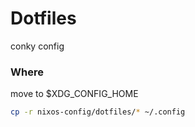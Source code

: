 # Dotfiles

conky config

### Where

move to $XDG_CONFIG_HOME

```sh
cp -r nixos-config/dotfiles/* ~/.config
```
